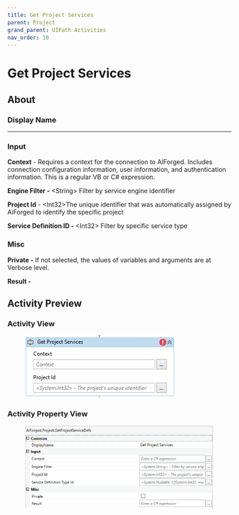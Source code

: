 ```yaml
---
title: Get Project Services
parent: Project
grand_parent: UIPath Activities
nav_order: 10
---
```


# Get Project Services

## About

### Display Name

***

### Input

**Context** - Requires a context for the connection to AIForged. Includes connection configuration information, user information, and authentication information. This is a regular VB or C# expression.

**Engine Filter -** \<String> Filter by service engine identifier

**Project Id** - \<Int32>The unique identifier that was automatically assigned by AiForged to identify the specific project

**Service Definition ID -** \<Int32> Filter by specific service type

### Misc

**Private -** If not selected, the values of variables and arguments are at Verbose level.

**Result -**

## Activity Preview

### Activity View

<figure><img src="../../.gitbook/assets/image (5) (3) (1) (1).png" alt=""><figcaption></figcaption></figure>

### Activity Property View

<figure><img src="../../.gitbook/assets/image (96).png" alt=""><figcaption></figcaption></figure>
